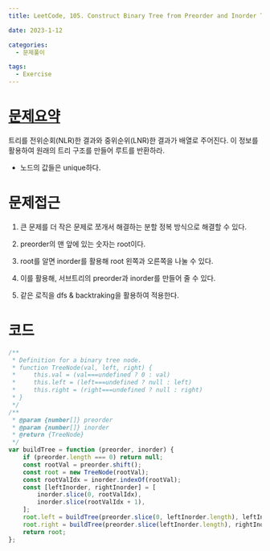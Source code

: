```yaml
---
title: LeetCode, 105. Construct Binary Tree from Preorder and Inorder Traversal

date: 2023-1-12

categories:
  - 문제풀이

tags:
  - Exercise
---
```


# [문제요약](https://leetcode.com/problems/construct-binary-tree-from-preorder-and-inorder-traversal/description/)

트리를 전위순회(NLR)한 결과와 중위순위(LNR)한 결과가 배열로 주어진다. 이 정보를 활용하여 원래의 트리 구조를 만들어 루트를 반환하라.

- 노드의 값들은 unique하다.

# 문제접근

1. 큰 문제를 더 작은 문제로 쪼개서 해결하는 분할 정복 방식으로 해결할 수 있다.

1. preorder의 맨 앞에 있는 숫자는 root이다.
2. root를 알면 inorder를 활용해 root 왼쪽과 오른쪽을 나눌 수 있다.
3. 이를 활용해, 서브트리의 preorder과 inorder를 만들어 줄 수 있다.
4. 같은 로직을 dfs & backtraking을 활용하여 적용한다.

# 코드

```javascript
/**
 * Definition for a binary tree node.
 * function TreeNode(val, left, right) {
 *     this.val = (val===undefined ? 0 : val)
 *     this.left = (left===undefined ? null : left)
 *     this.right = (right===undefined ? null : right)
 * }
 */
/**
 * @param {number[]} preorder
 * @param {number[]} inorder
 * @return {TreeNode}
 */
var buildTree = function (preorder, inorder) {
	if (preorder.length === 0) return null;
	const rootVal = preorder.shift();
	const root = new TreeNode(rootVal);
	const rootValIdx = inorder.indexOf(rootVal);
	const [leftInorder, rightInorder] = [
		inorder.slice(0, rootValIdx),
		inorder.slice(rootValIdx + 1),
	];
	root.left = buildTree(preorder.slice(0, leftInorder.length), leftInorder);
	root.right = buildTree(preorder.slice(leftInorder.length), rightInorder);
	return root;
};
```
